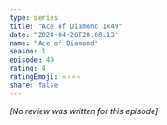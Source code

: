 ```yaml
---
type: series
title: "Ace of Diamond 1x49"
date: "2024-04-26T20:08:13"
name: "Ace of Diamond"
season: 1
episode: 49
rating: 4
ratingEmoji: ⭐️⭐️⭐️⭐️
share: false
---
```


_[No review was written for this episode]_

